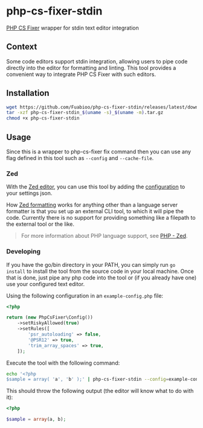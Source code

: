 # php-cs-fixer-stdin

[PHP CS Fixer](https://github.com/PHP-CS-Fixer/PHP-CS-Fixer) wrapper for stdin text editor integration

## Context

Some code editors support stdin integration, allowing users to pipe code directly into the editor for formatting and linting. This tool provides a convenient way to integrate PHP CS Fixer with such editors.

## Installation

```sh
wget https://github.com/Fuabioo/php-cs-fixer-stdin/releases/latest/download/php-cs-fixer-stdin_$(uname -s)_$(uname -m).tar.gz
tar -xzf php-cs-fixer-stdin_$(uname -s)_$(uname -m).tar.gz
chmod +x php-cs-fixer-stdin
```

## Usage

Since this is a wrapper to php-cs-fixer fix command then you can use any flag
defined in this tool such as `--config` and `--cache-file`.

### Zed

With the [Zed editor](https://zed.dev/), you can use this tool by adding the [configuration](zed-configuration.json) to your settings json.

How [Zed formatting](https://zed.dev/docs/configuring-zed#formatter) works for anything other than a language server formatter is that you set up an external CLI tool, to which it will pipe the code. Currently there is no support for providing something like a filepath to the external tool or the like.

> For more information about PHP language support, see [PHP - Zed](https://zed.dev/docs/languages/php).

### Developing

If you have the go/bin directory in your PATH, you can simply run `go install` to install the tool from the source code in your local machine.
Once that is done, just pipe any php code into the tool or
(if you already have one) use your configured text editor.

Using the following configuration in an `example-config.php` file:

```php
<?php

return (new PhpCsFixer\Config())
    ->setRiskyAllowed(true)
    ->setRules([
        'psr_autoloading' => false,
        '@PSR12' => true,
        'trim_array_spaces' => true,
    ]);
```

Execute the tool with the following command:

```sh
echo '<?php
$sample = array( 'a', 'b' );' | php-cs-fixer-stdin --config=example-config.php --using-cache=no
```

This should throw the following output (the editor will know what to do with it):

```php
<?php

$sample = array(a, b);
```

